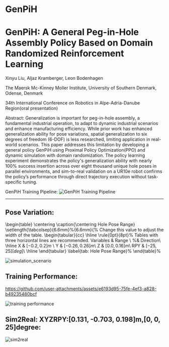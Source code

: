# GenPiH
# GenPiH: A General Peg-in-Hole Assembly Policy Based on Domain Randomized Reinforcement Learning
Xinyu Liu, Aljaz Kramberger, Leon Bodenhagen

The Maersk Mc-Kinney Moller Institute, University of Southern Denmark, Odense, Denmark

34th International Conference on Robotics in Alpe-Adria-Danube Region(oral presentation)

Abstract:
Generalization is important for peg-in-hole assembly, a fundamental industrial operation, to adapt to dynamic industrial scenarios and enhance manufacturing efficiency. While prior work has enhanced generalization ability for pose variations, spatial generalization to six degrees of freedom (6-DOF) is less researched, limiting application in real-world scenarios. This paper addresses this limitation by developing a general policy GenPiH using Proximal Policy Optimization(PPO) and dynamic simulation with domain randomization. The policy learning experiment demonstrates the policy's generalization ability with nearly 100\% success insertion across over eight thousand unique hole poses in parallel environments, and sim-to-real validation on a UR10e robot confirms the policy’s performance through direct trajectory execution without task-specific tuning.

GenPiH Training Pipeline:
![GenPiH Training Pipeline](https://github.com/user-attachments/assets/afec79b5-856f-40a1-b944-4241a4c056a0)

---

## Pose Variation:

\begin{table}
\centering
\caption{\centering Hole Pose Range}
\setlength{\tabcolsep}{6.6mm}%{6.6mm}{% Change this value to adjust the width of the table.
\begin{tabular}{cc}
    \hline \rule{0pt}{8pt}% Tables with three horizontal lines are recommended.
    Variables & Range \\ %& Direction\\
    \hline
    X  & $[-0.2, 0.2]m$ \\
    Y  & $[-0.26, 0.26]m$\\
    Z   & $[0.0, 0.16]m$\\
    RPY   & $[-25, 25][deg]$\\
    \hline
\end{tabular}
\label{tab: Hole Pose Range}%
\end{table}%

![simulation_scenario](https://github.com/user-attachments/assets/6c2b165f-0cb2-4f29-bd0c-d27510ede56c)


## Training Performance:

https://github.com/user-attachments/assets/e6193d95-75fe-4ef3-a828-b49235480bcf

![training performance](https://github.com/user-attachments/assets/1cac5868-0c91-4885-b4bd-e72ddb1efa42)


## Sim2Real: XYZRPY:[0.131, -0.703, 0.198]m,[0, 0, 25]degree:

![sim2real](https://github.com/user-attachments/assets/1ba56528-c9b1-49d8-b478-9257c4e5b645)


